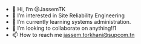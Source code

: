 - 👋 Hi, I’m @JassemTK
- 👀 I’m interested in Site Reliability Engineering
- 🌱 I’m currently learning systems administration.
- 💞️ I’m looking to collaborate on anything!!1
- 📫 How to reach me  jassem.torkhani@supcom.tn

<!---
JassemTK/JassemTK is a ✨ special ✨ repository because its `README.md` (this file) appears on your GitHub profile.
You can click the Preview link to take a look at your changes.
--->
